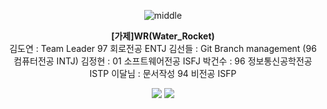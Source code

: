 <div align="center">
  
![middle](https://capsule-render.vercel.app/api?type=cylinder&color=0147FF&height=150&section=header&text=Wassup&fontColor=FFFFFF&fontSize=70&animation=fadeIn&fontAlignY=55)

**[가제]WR(Water_Rocket)** <br>
김도연 : Team Leader 97 회로전공 ENTJ 
김선들 : Git Branch management (96 컴퓨터전공 INTJ)
김정현 : 01 소프트웨어전공 ISFJ
박건수 : 96 정보통신공학전공 ISTP
이달님 : 문서작성 94 비전공 ISFP


<img src="https://img.shields.io/badge/PyTorch-EE4C2C?style=for-the-badge&logo=PyTorch&logoColor=white">
<img src = "https://img.shields.io/badge/python-3776AB?style=for-the-badge&logo=python&logoColor=white">
